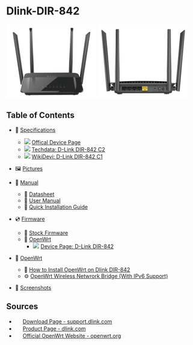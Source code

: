 # Dlink-DIR-842

<img src="Pictures/hw/DIR-842-front.png" width="240px"> <img src="Pictures/hw/DIR-842-yback.png" width="240px">

## Table of Contents

- 🧾 [Specifications](#)
    - <img src="https://s2.googleusercontent.com/s2/favicons?domain_url=https://www.dlink.com/" width="16px"> [Offical Device Page](https://www.dlink.com/en/products/dir-842-wireless-ac1200-mu-mimo-wi-fi-gigabit-router)
    - <img src="https://s2.googleusercontent.com/s2/favicons?domain_url=https://www.openwrt.org/" width="16px"> [Techdata: D-Link DIR-842 C2](https://openwrt.org/toh/hwdata/d-link/d-link_dir-842_c2)
    - <img src="https://s2.googleusercontent.com/s2/favicons?domain_url=https://www.deviwiki.com/" width="16px"> [WikiDevi:  D-Link DIR-842 C1](https://deviwiki.com/wiki/D-Link_DIR-842_rev_C1)
- 🖼 [Pictures](/Pictures/hw/)
- 📕 [Manual](/Manual/)
  - 📗 [Datasheet](/Manual/Datasheet/DIR842C1Datasheetv101WW.pdf)
  - 📘 [User Manual](/Manual/User%20Manual/DIR-842_REVC_MANUAL_v3.00_WW_EN.pdf)
  - 📘 [Quick Installation Guide](/Manual/Quick%20Installation%20Guide/qig_DIR-842.pdf)
- 💿 [Firmware](/Firmware/)
  - 💾 [Stock Firmware](/Firmware/Stock/)
  - 💾 [OpenWrt](/BIOS/BIOS%20Mods/ME%20Cleaner/)
    - <img src="https://s2.googleusercontent.com/s2/favicons?domain_url=https://www.openwrt.org/" width="16px"> [Device Page: D-Link DIR-842](https://openwrt.org/toh/d-link/dir-842#installation)
- 📡 [OpenWrt](/OpenWrt/)
  - 🔨 [How to Install OpenWrt on Dlink DIR-842](./OpenWrt/How%20to%20Install%20Openwrt%20DIR-842/readme.md)
  - ⚙ [OpenWrt Wireless Netwrork Bridge (With IPv6 Support)](/OpenWrt/How%20To%20Setup%20Relayd%20Openwrt/readme.md)

- 📸 [Screenshots](/Screenshots/)

## Sources

- <img src="http://s2.googleusercontent.com/s2/favicons?domain_url=https://dlink.com/" width="16px" height="16px"> [Download Page - support.dlink.com](https://support.dlink.com/ProductInfo.aspx?m=DIR-842)
- <img src="http://s2.googleusercontent.com/s2/favicons?domain_url=https://dlink.com/" width="16px" height="16px"> [Product Page - dlink.com](https://www.dlink.com/en/products/dir-842-wireless-ac1200-mu-mimo-wi-fi-gigabit-router)
- <img src="http://s2.googleusercontent.com/s2/favicons?domain_url=https://openwrt.org/" width="16px" height="16px"> [Official OpenWrt Website - openwrt.org](https://www.openwrt.org/)